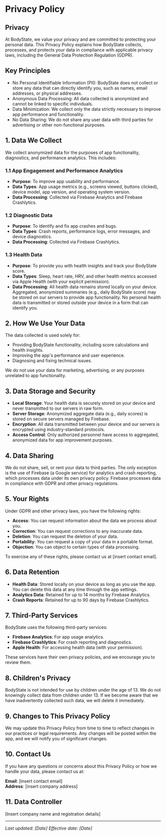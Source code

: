 # Privacy Policy

## Privacy

At BodyState, we value your privacy and are committed to protecting your personal data. This Privacy Policy explains how BodyState collects, processes, and protects your data in compliance with applicable privacy laws, including the General Data Protection Regulation (GDPR).

## Key Principles

- No Personal Identifiable Information (PII): BodyState does not collect or store any data that can directly identify you, such as names, email addresses, or physical addresses.
- Anonymous Data Processing: All data collected is anonymized and cannot be linked to specific individuals.
- Data Minimization: We collect only the data strictly necessary to improve app performance and functionality.
- No Data Sharing: We do not share any user data with third parties for advertising or other non-functional purposes.

## 1. Data We Collect

We collect anonymized data for the purposes of app functionality, diagnostics, and performance analytics. This includes:

### 1.1 App Engagement and Performance Analytics

- **Purpose**: To improve app usability and performance.
- **Data Types**: App usage metrics (e.g., screens viewed, buttons clicked), device model, app version, and operating system version.
- **Data Processing**: Collected via Firebase Analytics and Firebase Crashlytics.

### 1.2 Diagnostic Data

- **Purpose**: To identify and fix app crashes and bugs.
- **Data Types**: Crash reports, performance logs, error messages, and device diagnostics.
- **Data Processing**: Collected via Firebase Crashlytics.

### 1.3 Health Data

- **Purpose**: To provide you with health insights and track your BodyState score.
- **Data Types**: Sleep, heart rate, HRV, and other health metrics accessed via Apple Health (with your explicit permission).
- **Data Processing**: All health data remains stored locally on your device. Aggregated, anonymized summaries (e.g., daily BodyState score) may be stored on our servers to provide app functionality. No personal health data is transmitted or stored outside your device in a form that can identify you.

## 2. How We Use Your Data

The data collected is used solely for:

- Providing BodyState functionality, including score calculations and health insights.
- Improving the app's performance and user experience.
- Diagnosing and fixing technical issues.

We do not use your data for marketing, advertising, or any purposes unrelated to app functionality.

## 3. Data Storage and Security

- **Local Storage**: Your health data is securely stored on your device and never transmitted to our servers in raw form.
- **Server Storage**: Anonymized aggregate data (e.g., daily scores) is stored on secure servers managed by Firebase.
- **Encryption**: All data transmitted between your device and our servers is encrypted using industry-standard protocols.
- **Access Control**: Only authorized personnel have access to aggregated, anonymized data for app improvement purposes.

## 4. Data Sharing

We do not share, sell, or rent your data to third parties. The only exception is the use of Firebase (a Google service) for analytics and crash reporting, which processes data under its own privacy policy. Firebase processes data in compliance with GDPR and other privacy regulations.

## 5. Your Rights

Under GDPR and other privacy laws, you have the following rights:

- **Access**: You can request information about the data we process about you.
- **Correction**: You can request corrections to any inaccurate data.
- **Deletion**: You can request the deletion of your data.
- **Portability**: You can request a copy of your data in a portable format.
- **Objection**: You can object to certain types of data processing.

To exercise any of these rights, please contact us at [insert contact email].

## 6. Data Retention

- **Health Data**: Stored locally on your device as long as you use the app. You can delete this data at any time through the app settings.
- **Analytics Data**: Retained for up to 14 months by Firebase Analytics.
- **Crash Reports**: Retained for up to 90 days by Firebase Crashlytics.

## 7. Third-Party Services

BodyState uses the following third-party services:

- **Firebase Analytics**: For app usage analytics.
- **Firebase Crashlytics**: For crash reporting and diagnostics.
- **Apple Health**: For accessing health data (with your permission).

These services have their own privacy policies, and we encourage you to review them.

## 8. Children's Privacy

BodyState is not intended for use by children under the age of 13. We do not knowingly collect data from children under 13. If we become aware that we have inadvertently collected such data, we will delete it immediately.

## 9. Changes to This Privacy Policy

We may update this Privacy Policy from time to time to reflect changes in our practices or legal requirements. Any changes will be posted within the app, and we will notify you of significant changes.

## 10. Contact Us

If you have any questions or concerns about this Privacy Policy or how we handle your data, please contact us at:

**Email**: [insert contact email]  
**Address**: [insert company address]

## 11. Data Controller

[Insert company name and registration details]

---
*Last updated: [Date]*
*Effective date: [Date]*